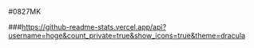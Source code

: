 #0827MK

###https://github-readme-stats.vercel.app/api?username=hoge&count_private=true&show_icons=true&theme=dracula
